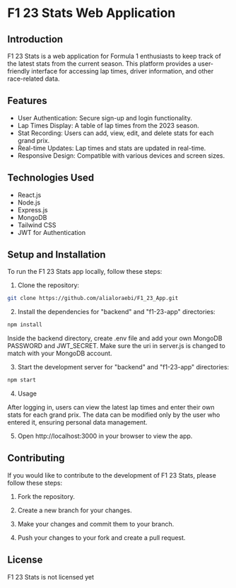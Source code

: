# F1 23 Stats Web Application

## Introduction

F1 23 Stats is a web application for Formula 1 enthusiasts to keep track of the latest stats from the current season. This platform provides a user-friendly interface for accessing lap times, driver information, and other race-related data.

## Features

- User Authentication: Secure sign-up and login functionality.
- Lap Times Display: A table of lap times from the 2023 season.
- Stat Recording: Users can add, view, edit, and delete stats for each grand prix.
- Real-time Updates: Lap times and stats are updated in real-time.
- Responsive Design: Compatible with various devices and screen sizes.

## Technologies Used

- React.js
- Node.js
- Express.js
- MongoDB
- Tailwind CSS
- JWT for Authentication

## Setup and Installation

To run the F1 23 Stats app locally, follow these steps:

1. Clone the repository:
```bash
git clone https://github.com/alialoraebi/F1_23_App.git
```

2. Install the dependencies for "backend" and "f1-23-app" directories:
```bash
npm install
```
Inside the backend directory, create .env file and add your own MongoDB PASSWORD and JWT_SECRET. Make sure the uri in server.js is changed to match with your MongoDB account.

3. Start the development server for "backend" and "f1-23-app" directories:
```bash
npm start
```

4. Usage

After logging in, users can view the latest lap times and enter their own stats for each grand prix. The data can be modified only by the user who entered it, ensuring personal data management.

5. Open http://localhost:3000 in your browser to view the app.

## Contributing

If you would like to contribute to the development of F1 23 Stats, please follow these steps:

1. Fork the repository.
2. Create a new branch for your changes.

3. Make your changes and commit them to your branch.

4. Push your changes to your fork and create a pull request.

## License

F1 23 Stats is not licensed yet

